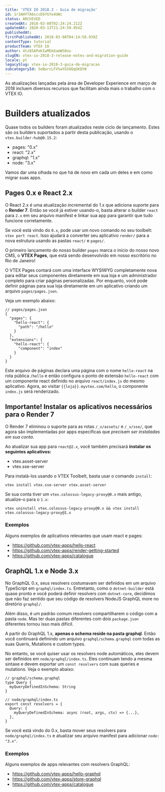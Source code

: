 ```yaml
---
title: 'VTEX IO 2018.3 - Guia de migração'
id: 1r3AHYTA6sccE6YGYo4UWc
status: ARCHIVED
createdAt: 2018-03-08T02:24:24.212Z
updatedAt: 2020-03-13T21:24:59.954Z
publishedAt: 
firstPublishedAt: 2018-03-08T04:14:58.939Z
contentType: tutorial
productTeam: VTEX IO
author: 4tz85APeKIwMEk6amWS0ou
slugEN: vtex-io-2018-3-release-notes-and-migration-guide
locale: pt
legacySlug: vtex-io-2018-3-guia-de-migracao
subcategoryId: 5eBwrcLFVSwYGSOQqGKQYW
---
```


As atualizações lançadas pela área de Developer Experience em março de 2018 incluem diversos recursos que facilitam ainda mais o trabalho com o VTEX IO.

# Builders atualizados

Quase todos os builders foram atualizados neste ciclo de lançamento. Estes são os builders suportados a partir desta publicação, usando o `vtex.builder-hub@0.15.2`:

- pages: "0.x"
- react: "2.x"
- graphql: "1.x"
- node: "3.x"

Vamos dar uma olhada no que há de novo em cada um deles e em como migrar suas apps.

## Pages 0.x e React 2.x

O React 2.x é uma atualização incremental do 1.x que adiciona suporte para o **Render 7**. Então se você já estiver usando-o, basta alterar o builder `react` para `2.x` em seu arquivo manifest e linkar sua app para garantir que tudo funcione corretamente.

Se você está vindo do `0.x`, pode usar um novo comando no seu toolbelt: `vtex port react`. Isso ajudará a converter seu aplicativo `render/` para a nova estrutura usando as pastas `react/` e `pages/`.

O primeiro lançamento do nosso builder `pages` marca o início do nosso novo CMS, o **VTEX Pages**, que está sendo desenvolvido em nosso escritório no Rio de Janeiro!

O VTEX Pages contará com uma interface WYSIWYG completamente nova para editar seus componentes diretamente em sua loja e um administrador completo para criar páginas personalizadas. Por enquanto, você pode definir páginas para sua loja diretamente em um aplicativo criando um arquivo `pages/pages.json`.

Veja um exemplo abaixo:

```
// pages/pages.json
{
  "pages": {
    "hello-react": {
      "path": "/hello"
    }
  },
  "extensions": {
    "hello-react": {
      "component": "index"
    }
  }
}
```

Este arquivo de páginas declara uma página com o nome `hello-react` na rota pública `/hello` e então configura o ponto de extensão `hello-react` com um componente react definido no arquivo `react/index.js` do mesmo aplicativo. Agora, ao visitar `{{loja}}.myvtex.com/hello`, o componente `index.js` será renderizado.

## Importante! Instalar os aplicativos necessários para o Render 7

O Render 7 eliminou o suporte para as rotas `/_v/assets/` e `/_v/sse/`, que agora são implementadas por apps específicas que *precisam ser instaladas em sua conta*.

Ao atualizar sua app para `react@2.x`, você também precisará **instalar os seguintes aplicativos:**

- vtex.asset-server
- vtex.sse-server

Para instalá-los usando o VTEX Toolbelt, basta usar o comando `install`:

`vtex install vtex.sse-server vtex.asset-server`

Se sua conta tiver um `vtex.colossus-legacy-proxy@0.x` mais antigo, atualize-o para o `1.x`:

`vtex uninstall vtex.colossus-legacy-proxy@0.x && vtex install vtex.colossus-legacy-proxy@1.x`

### Exemplos

Alguns exemplos de aplicativos relevantes que usam react e pages:

- https://github.com/vtex-apps/hello-react
- https://github.com/vtex-apps/render-getting-started
- https://github.com/vtex-apps/catalogue

## GraphQL 1.x e Node 3.x

No GraphQL 0.x, seus resolvers costumavam ser definidos em um arquivo TypeScript em `graphql/index.ts`. Entretanto, como o `dotnet-builder` está quase pronto e você poderá definir resolvers com `dotnet-core`, decidimos que não faz sentido que seu código de resolvers NodeJS GraphQL more no diretório `graphql/`.

Além disso, é um padrão comum resolvers compartilharem o código com a pasta `node`. Mas ter duas pastas diferentes com dois `package.json` diferentes tornou isso mais difícil.

A partir do GraphQL 1.x, **apenas o schema reside na pasta graphql**. Então você continuará definindo um arquivo `graphql/schema.graphql` com todas as suas Queris, Mutations e custom types.

No entanto, se você quiser usar os resolvers node automáticos, eles devem ser definidos em `node/graphql/index.ts`. Eles continuam tendo a mesma sintaxe e devem exportar um `const resolvers` com suas queries e mutations. Veja o exemplo abaixo:

```
// graphql/schema.graphql
type Query {
  myQueryDefinedInSchema: String
}

// node/graphql/index.ts
export const resolvers = {
  Query: {
    myQueryDefinedInSchema: async (root, args, ctx) => {...},
  },
}
```

Se você está vindo do 0.x, basta mover seus resolvers para `node/graphql/index.ts` e atualizar seu arquivo manifest para adicionar `node: "3.x"`.

### Exemplos

Alguns exemplos de apps relevantes com resolvers GraphQL:

- https://github.com/vtex-apps/hello-graphql
- https://github.com/vtex-apps/store-graphql
- https://github.com/vtex-apps/catalogue
